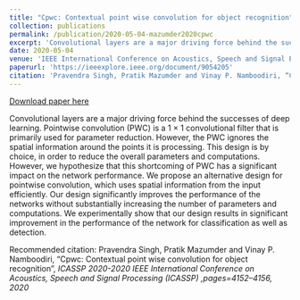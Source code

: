 ```yaml
---
title: "Cpwc: Contextual point wise convolution for object recognition"
collection: publications
permalink: /publication/2020-05-04-mazumder2020cpwc
excerpt: 'Convolutional layers are a major driving force behind the successes of deep learning. Pointwise convolution (PWC) is a 1 × 1 convolutional filter that is primarily used for parameter reduction. However, the PWC ignores the spatial information around the points it is processing. This design is by choice, in order to reduce the overall parameters and computations. However, we hypothesize that this shortcoming of PWC has a significant impact on the network performance. We propose an alternative design for pointwise convolution, which uses spatial information from the input efficiently. Our design significantly improves the performance of the networks without substantially increasing the number of parameters and computations. We experimentally show that our design results in significant improvement in the performance of the network for classification as well as detection.'
date: 2020-05-04
venue: 'IEEE International Conference on Acoustics, Speech and Signal Processing (ICASSP)'
paperurl: 'https://ieeexplore.ieee.org/document/9054205'
citation: 'Pravendra Singh, Pratik Mazumder and Vinay P. Namboodiri, “Cpwc: Contextual point wise convolution for object recognition”,<i> ICASSP 2020-2020 IEEE International Conference on Acoustics, Speech and Signal Processing (ICASSP) ,pages=4152–4156, 2020 </i>'
---
```


<a href='https://ieeexplore.ieee.org/document/9054205'>Download paper here</a>

Convolutional layers are a major driving force behind the successes of deep learning. Pointwise convolution (PWC) is a 1 × 1 convolutional filter that is primarily used for parameter reduction. However, the PWC ignores the spatial information around the points it is processing. This design is by choice, in order to reduce the overall parameters and computations. However, we hypothesize that this shortcoming of PWC has a significant impact on the network performance. We propose an alternative design for pointwise convolution, which uses spatial information from the input efficiently. Our design significantly improves the performance of the networks without substantially increasing the number of parameters and computations. We experimentally show that our design results in significant improvement in the performance of the network for classification as well as detection.

Recommended citation: Pravendra Singh, Pratik Mazumder and Vinay P. Namboodiri, “Cpwc: Contextual point wise convolution for object recognition”,<i> ICASSP 2020-2020 IEEE International Conference on Acoustics, Speech and Signal Processing (ICASSP) ,pages=4152–4156, 2020 </i>